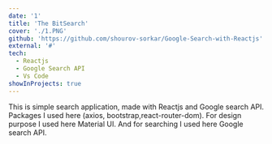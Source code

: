 ```yaml
---
date: '1'
title: 'The BitSearch'
cover: './1.PNG'
github: 'https://github.com/shourov-sorkar/Google-Search-with-Reactjs'
external: '#'
tech:
  - Reactjs
  - Google Search API
  - Vs Code
showInProjects: true
---
```


This is simple search application, made with Reactjs and Google search API. Packages I used here (axios, bootstrap,react-router-dom). For design purpose I used here Material UI. And for searching I used here Google search API.
